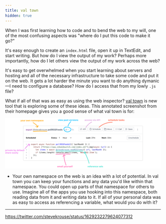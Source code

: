 ```yaml
---
title: val town
hidden: true
---
```


When I was first learning how to code and to bend the web to my will, one of the most confusing aspects was "where do I put this code to make it go?"

It's easy enough to create an `index.html` file, open it up in TextEdit, and start writing. But how do I view the output of my work? Perhaps more importantly, how do I let others view the output of my work across the web?

It's easy to get overwhelmed when you start learning about servers and hosting and all of the necessary infrastructure to take some code and put it on the web. It gets a lot harder the minute you want to do anything dymanic—I need to configure a database? How do I access that from my lowly `.js` file?

What if all of that was as easy as using the web inspector? [val town](https://www.val.town) is new tool that is exploring some of these ideas. This annotated screenshot from their homepage gives you a good sense of what val town is for:

![An annotated screenshot of the val town UI showing its main features.](explainer.png)

- Your own namespace on the web is an idea with a lot of potential. In val town you can keep your functions and any data you'd like within that namespace. You could open up parts of that namespace for others to use. Imagine all of the apps you use hooking into this namespace, both reading data from it and writing data to it. If all of your personal data was as easy to access as referencing a variable, what would you do with it?

---

https://twitter.com/stevekrouse/status/1629232279624077312

